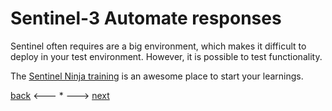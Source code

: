# Sentinel-3 Automate responses

Sentinel often requires are a big environment, which makes it difficult to deploy in your test environment. However, it is possible to test functionality.

The [Sentinel Ninja training](https://techcommunity.microsoft.com/t5/microsoft-sentinel-blog/become-a-microsoft-sentinel-ninja-the-complete-level-400/ba-p/1246310) is an awesome place to start your learnings.

[back](./Sentinel-path2.md) <--- * ---> [next](../Security.md)